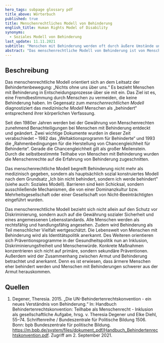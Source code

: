 ```yaml
---
hero_tags: subpage glossary pdf
title_above: Wörterbuch
published: true
title: Menschenrechtliches Modell von Behinderung
english_title: Human Rights Model of Disability
synonyms:
  - Soziales Modell von Behinderung
last_update: 11.11.2021
subtitle: "Menschen mit Behinderung werden oft durch äußere Umstände und gesellschaftliche Bedingungen benachteiligt. Das menschenrechtliche Modell von Behinderung richtet den Blick auf diese Umstände und Bedingungen."
abstract: "Das menschenrechtliche Modell von Behinderung ist von Menschen mit Behinderung für Menschen mit Behinderung erstellt worden. Es folgt dem Grundsatz: „Ich bin nicht behindert, sondern ich werde behindert.“ Nach dem Modell ist Behinderung kein medizinisches oder persönliches Problem, sondern entsteht durch Barrieren in Gesellschaft und Umwelt. Das menschenrechtliche Modell von Behinderung soll dazu beitragen, die Vielfalt von Behinderungen sowie von Menschen mit Behinderungen anzuerkennen und Barrieren abzubauen."
---
```


## Beschreibung

Das menschenrechtliche Modell orientiert sich an dem Leitsatz der Behindertenbewegung: „Nichts ohne uns über uns.“ Es bezieht Menschen mit Behinderung in Entscheidungsprozesse über sie mit ein. Das Ziel ist es, eine Fremdbestimmung durch Menschen zu vermeiden, die keine Behinderung haben. Im Gegensatz zum _menschenrechtlichen Modell_ diagnostiziert das _medizinische Modell_ Menschen als „behindert“ entsprechend ihrer körperlichen Verfassung.

Seit den 1980er Jahren werden bei der Gewährung von Menschenrechten zunehmend Benachteiligungen bei Menschen mit Behinderung entdeckt und geändert. Zwei wichtige Dokumente wurden in dieser Zeit verabschiedet – 1982 das „Weltaktionsprogramm für Behinderte“ und 1993 die „Rahmenbedingungen für die Herstellung von Chancengleichheit für Behinderte“. Gerade die Chancengleichheit gilt als großer Meilenstein. Durch die selbstbestimmte Teilhabe von Menschen mit Behinderung wurden die Menschenrechte auf die Erfahrung von Behinderung zugeschnitten.

Das menschenrechtliche Modell begreift Behinderung nicht mehr als medizinisch gegeben, sondern als hauptsächlich sozial konstruiertes Modell nach dem Grundsatz „Ich bin nicht behindert, sondern ich werde behindert" (siehe auch: Soziales Modell). Barrieren sind kein Schicksal, sondern ausschließende Mechanismen, die von einer Dominanzkultur bzw. Mehrheitsgesellschaft oder einer Gesellschaft von Nicht-Beeinträchtigten eingeführt wurden.

Das menschenrechtliche Modell bezieht sich nicht allein auf den Schutz vor Diskriminierung, sondern auch auf die Gewährung sozialer Sicherheit und eines angemessenen Lebensstandards. Alle Menschen werden als rechtsfähig und handlungsfähig angesehen. Zudem wird Behinderung als Teil menschlicher Vielfalt wertgeschätzt. Die Lebenswelt von Menschen mit Behinderung wird als Identitätspolitik anerkannt. Des Weiteren orientieren sich Präventionsprogramme in der Gesundheitspolitik nun an Inklusion, Diskriminierungsfreiheit und Menschenwürde. Konkrete Maßnahmen konzentrieren sich nicht auf primäre, sondern sekundäre Präventionen. Außerdem wird der Zusammenhang zwischen Armut und Behinderung betrachtet und anerkannt. Denn es ist erwiesen, dass ärmere Menschen eher behindert werden und Menschen mit Behinderungen schwerer aus der Armut herauskommen.

## Quellen

1. Degener, Theresia. 2015. „Die UN-Behindertenrechtskonvention - ein neues Verständnis von Behinderung.“ In: Handbuch Behindertenrechtskonvention: Teilhabe als Menschenrecht - Inklusion als gesellschaftliche Aufgabe, hrsg. v. Theresia Degener und Elke Diehl, 55–74. Schriftenreihe / Bundeszentrale für Politische Bildung 1506. Bonn: bpb Bundeszentrale für politische Bildung. <https://m.bpb.de/system/files/dokument_pdf/Handbuch_Behindertenrechtskonvention.pdf>. Zugriff am 2. September 2021.
